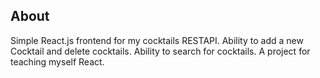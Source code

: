 ## About

Simple React.js frontend for my cocktails RESTAPI. Ability to add a new Cocktail and delete cocktails. Ability to search for cocktails. A project for teaching myself React.
